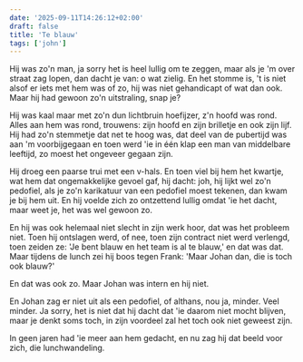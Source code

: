 ```yaml
---
date: '2025-09-11T14:26:12+02:00'
draft: false
title: 'Te blauw'
tags: ['john']
---
```


Hij was zo'n man, ja sorry het is heel lullig om te zeggen, maar als je 'm over straat zag lopen, dan dacht je van: o wat zielig. En het stomme is, 't is niet alsof er iets met hem was of zo, hij was niet gehandicapt of wat dan ook. Maar hij had gewoon zo'n uitstraling, snap je?

Hij was kaal maar met zo'n dun lichtbruin hoefijzer, z'n hoofd was rond. Alles aan hem was rond, trouwens: zijn hoofd en zijn brilletje en ook zijn lijf. Hij had zo'n stemmetje dat net te hoog was, dat deel van de pubertijd was aan 'm voorbijgegaan en toen werd 'ie in één klap een man van middelbare leeftijd, zo moest het ongeveer gegaan zijn. 

Hij droeg een paarse trui met een v-hals. En toen viel bij hem het kwartje, wat hem dat ongemakkelijke gevoel gaf, hij dacht: joh, hij lijkt wel zo'n pedofiel, als je zo'n karikatuur van een pedofiel moest tekenen, dan kwam je bij hem uit. En hij voelde zich zo ontzettend lullig omdat 'ie het dacht, maar weet je, het was wel gewoon zo.

En hij was ook helemaal niet slecht in zijn werk hoor, dat was het probleem niet. Toen hij ontslagen werd, of nee, toen zijn contract niet werd verlengd, toen zeiden ze: 'Je bent blauw en het team is al te blauw,' en dat was dat. Maar tijdens de lunch zei hij boos tegen Frank: 'Maar Johan dan, die is toch ook blauw?'

En dat was ook zo. Maar Johan was intern en hij niet. 

En Johan zag er niet uit als een pedofiel, of althans, nou ja, minder. Veel minder. Ja sorry, het is niet dat hij dacht dat 'ie daarom niet mocht blijven, maar je denkt soms toch, in zijn voordeel zal het toch ook niet geweest zijn.

In geen jaren had 'ie meer aan hem gedacht, en nu zag hij dat beeld voor zich, die lunchwandeling.